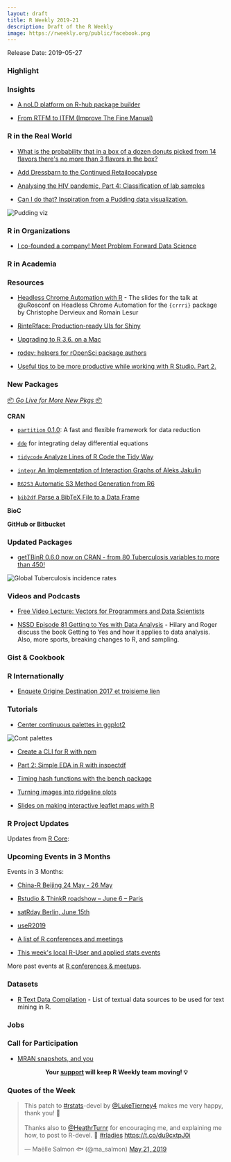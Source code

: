 ```yaml
---
layout: draft
title: R Weekly 2019-21
description: Draft of the R Weekly
image: https://rweekly.org/public/facebook.png
---
```


Release Date: 2019-05-27

###  Highlight



### Insights

+ [A noLD platform on R-hub package builder](https://blog.r-hub.io/2019/05/21/nold/)

+ [From RTFM to ITFM (Improve The Fine Manual)](https://yihui.name/en/2019/05/rtfm-or-itfm/)

### R in the Real World

+ [What is the probability that in a box of a dozen donuts picked from 14 flavors there's no more than 3 flavors in the box?](https://ntguardian.wordpress.com/2019/05/20/probability-box-dozen-donuts-no-more-than-3-flavors-in-the-box/)

+ [Add Dressbarn to the Continued Retailpocalypse](https://rud.is/b/2019/05/21/add-dressbarn-to-the-continued-retailpocalypse)

+ [Analysing the HIV pandemic, Part 4: Classification of lab samples](https://rviews.rstudio.com/2019/05/23/pipeline-for-analysing-hiv-part-4/)

+ [Can I do that? Inspiration from a Pudding data visualization.](https://austinwehrwein.com/data-visualization/winningest/)

![Pudding viz](https://raw.githubusercontent.com/rweekly/image/master/2019/pudding_data_viz.png)

###  R in Organizations

+ [I co-founded a company! Meet Problem Forward Data Science](https://simplystatistics.org/2019/05/20/i-co-founded-a-company-meet-problem-forward-data-science/)


###  R in Academia



###  Resources

+ [Headless Chrome Automation with R](https://speakerdeck.com/rlesur/headless-chrome-automation-with-r-the-crrri-package) - The slides for the talk at @uRosconf on Headless Chrome Automation for the `{crrri}` package by Christophe Dervieux and Romain Lesur

+ [RinteRface: Production-ready UIs for Shiny](https://rinterface.com/shiny/talks/index.html)

+ [Upgrading to R 3.6. on a Mac](https://ibecav.github.io/update_libraries)

+ [rodev: helpers for rOpenSci package authors](https://ropensci.org/technotes/2019/05/21/rodev/)

+ [Useful tips to be more productive while working with R Studio. Part 2.](https://appsilon.com/r-studio-shortcuts-and-tips-part-2/)

###  New Packages

<p class="added-hostname"><a href="https://rweekly.org/live" target="_blank" class="externalLink">📦 <i>Go Live for More New Pkgs</i> 📦</a></p>

**CRAN**

+ [`partition` 0.1.0](https://malco.io/2019/05/20/introducing-the-partition-package/): A fast and flexible framework for data reduction

+ [`dde`](https://reside-ic.github.io/blog/dde-1.0.0/) for integrating delay differential equations

+ [`tidycode` Analyze Lines of R Code the Tidy Way](https://cran.r-project.org/package=tidycode)

+ [`integr` An Implementation of Interaction Graphs of Aleks Jakulin](https://cran.r-project.org/package=integr)

+ [`R62S3` Automatic S3 Method Generation from R6](https://cran.r-project.org/package=R62S3)

+ [`bib2df` Parse a BibTeX File to a Data Frame](https://cran.r-project.org/package=bib2df)

**BioC**



**GitHub or Bitbucket**



### Updated Packages

+ [getTBinR 0.6.0 now on CRAN - from 80 Tuberculosis variables to more than 450!](https://www.samabbott.co.uk/post/gettbinr-6-0/)

![Global Tuberculosis incidence rates](https://raw.githubusercontent.com/seabbs/seabbs.github.io/sources/static/img/getTBinR/storyboard-6-0.png)



###  Videos and Podcasts

+ [Free Video Lecture: Vectors for Programmers and Data Scientists](http://www.win-vector.com/blog/2019/05/free-video-lecture-vectors-for-programmers-and-data-scientists/)

+ [NSSD Episode 81 Getting to Yes with Data Analysis](http://nssdeviations.com/81-getting-to-yes-with-data-analysis) - Hilary and Roger discuss the book Getting to Yes and how it applies to data analysis. Also, more sports, breaking changes to R, and sampling.

### Gist & Cookbook



### R Internationally

+ [Enquete Origine Destination 2017 et troisieme lien](https://www.simoncoulombe.com/2019/05/eod2017/)

###  Tutorials

+ [Center continuous palettes in ggplot2](https://www.hvitfeldt.me/blog/center-continuous-palettes-in-ggplot2/)

![Cont palettes](https://raw.githubusercontent.com/rweekly/image/master/2019/cont_palette_ggplot2.png)

+ [Create a CLI for R with npm](https://colinfay.me/create-r-cli-npm/)

+ [Part 2: Simple EDA in R with inspectdf](https://www.littlemissdata.com/blog/inspectdf)

+ [Timing hash functions with the bench package](https://www.jumpingrivers.com/blog/digest-timings-bench-package/)

+ [Turning images into ridgeline plots](https://atrebas.github.io/post/2019-05-18-images-to-ridges/)

+ [Slides on making interactive leaflet maps with R](https://pakillo.github.io/r-leaflet-maps/r-leaflet-maps-slides.html)

<!--<div class="post-more-begi
n></div><div class="post-more-end"></div>-->

###  R Project Updates

Updates from [R Core](http://developer.r-project.org/blosxom.cgi/R-devel/NEWS):


###  Upcoming Events in 3 Months

Events in 3 Months:

+ [China-R Beijing 24 May - 26 May](https://cosx.org/2019/03/12th-china-r-beijing-announcement/)

+ [Rstudio & ThinkR roadshow – June 6 – Paris](https://rtask.thinkr.fr/blog/rstudio-thinkr-roadshow-june-6-paris)

+ [satRday Berlin, June 15th](https://berlin2019.satrdays.org)

+ [useR2019](http://www.user2019.fr/)

+ [A list of R conferences and meetings](https://jumpingrivers.github.io/meetingsR/events.html)

+ [This week's local R-User and applied stats events](https://community.rstudio.com/c/irl)

More past events at [R conferences & meetups](https://conf.rweekly.org).

### Datasets

+ [R Text Data Compilation](https://github.com/EmilHvitfeldt/R-text-data) - List of textual data sources to be used for text mining in R.


### Jobs




###  Call for Participation

+ [MRAN snapshots, and you](https://blog.revolutionanalytics.com/2019/05/cran-snapshots-and-you.html)

<p class="hide-support added-hostname support-rweekly" style="text-align: center;font-weight: bold;">Your <a class="non-visited externalLink" href="https://www.patreon.com/rweekly" onclick="pas(this)">support</a> will keep R Weekly team moving! 💡</p>

###  Quotes of the Week

<blockquote class="twitter-tweet" data-lang="en"><p lang="en" dir="ltr">This patch to <a href="https://twitter.com/hashtag/rstats?src=hash&amp;ref_src=twsrc%5Etfw">#rstats</a>-devel by <a href="https://twitter.com/LukeTierney4?ref_src=twsrc%5Etfw">@LukeTierney4</a> makes me very happy, thank you! 🎉 <br><br>Thanks also to <a href="https://twitter.com/HeathrTurnr?ref_src=twsrc%5Etfw">@HeathrTurnr</a> for encouraging me, and explaining me how, to post to R-devel. 💜 <a href="https://twitter.com/hashtag/rladies?src=hash&amp;ref_src=twsrc%5Etfw">#rladies</a> <a href="https://t.co/du9cxtpJ0i">https://t.co/du9cxtpJ0i</a></p>&mdash; Maëlle Salmon 🐟 (@ma_salmon) <a href="https://twitter.com/ma_salmon/status/1130842995375214592?ref_src=twsrc%5Etfw">May 21, 2019</a></blockquote>
